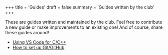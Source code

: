 +++
title = 'Guides'
draft = false
summary = 'Guides written by the club'
+++

These are guides written and maintained by the club. Feel free to contribute a new guide or make improvements to an existing one! And of course, share these guides around!

* [Using VS Code for C/C++](../guides/guide_vscode_cpp)
* [How to set up Git/GitHub](../guides/guide_github)
